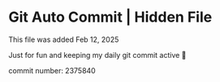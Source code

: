 # Git Auto Commit | Hidden File

This file was added Feb 12, 2025

Just for fun and keeping my daily git commit active 🤪

commit number: 2375840
